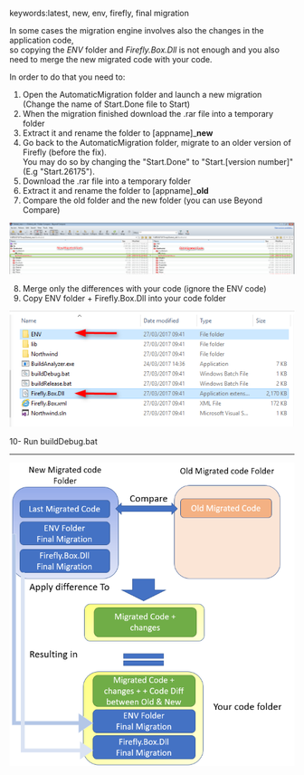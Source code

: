 keywords:latest, new, env, firefly, final migration

In some cases the migration engine involves also the changes in the application code,   
so copying the *ENV* folder and *Firefly.Box.Dll* is not enough and you also need to merge the new migrated code with your code. 

In order to do that you need to:

1. Open the AutomaticMigration folder and launch a new migration (Change the name of Start.Done file to Start)  
2. When the migration finished download the .rar file into a temporary folder  
3. Extract it and rename the folder to [appname]_**new**  
4. Go back to the AutomaticMigration folder, migrate to an older version of Firefly (before the fix).   
   You may do so by changing the "Start.Done" to "Start.[version number]" (E.g "Start.26175").  
5. Download the .rar file into a temporary folder  
6. Extract it and rename the folder to [appname]_**old**  
7. Compare the old folder and the new folder (you can use Beyond Compare)  

![](2017-03-28_16h28_59.png)  

8. Merge only the differences with your code (ignore the ENV code)
9. Copy ENV folder + Firefly.Box.Dll into your code folder   

![](2017-03-28_11h29_38.png)  

10- Run buildDebug.bat  

---

![](2017-03-28_15h29_27.png)
